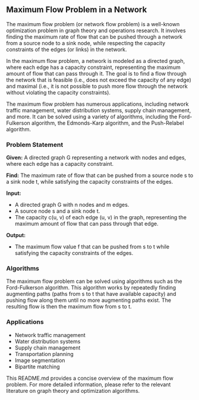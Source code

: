 ## Maximum Flow Problem in a Network

The maximum flow problem (or network flow problem) is a well-known optimization problem in graph theory and operations research. It involves finding the maximum rate of flow that can be pushed through a network from a source node to a sink node, while respecting the capacity constraints of the edges (or links) in the network.

In the maximum flow problem, a network is modeled as a directed graph, where each edge has a capacity constraint, representing the maximum amount of flow that can pass through it. The goal is to find a flow through the network that is feasible (i.e., does not exceed the capacity of any edge) and maximal (i.e., it is not possible to push more flow through the network without violating the capacity constraints).

The maximum flow problem has numerous applications, including network traffic management, water distribution systems, supply chain management, and more. It can be solved using a variety of algorithms, including the Ford-Fulkerson algorithm, the Edmonds-Karp algorithm, and the Push-Relabel algorithm.

### Problem Statement

**Given:** A directed graph G representing a network with nodes and edges, where each edge has a capacity constraint.

**Find:** The maximum rate of flow that can be pushed from a source node s to a sink node t, while satisfying the capacity constraints of the edges.

**Input:**

* A directed graph G with n nodes and m edges.
* A source node s and a sink node t.
* The capacity c(u, v) of each edge (u, v) in the graph, representing the maximum amount of flow that can pass through that edge.

**Output:**

* The maximum flow value f that can be pushed from s to t while satisfying the capacity constraints of the edges.

### Algorithms

The maximum flow problem can be solved using algorithms such as the Ford-Fulkerson algorithm. This algorithm works by repeatedly finding augmenting paths (paths from s to t that have available capacity) and pushing flow along them until no more augmenting paths exist. The resulting flow is then the maximum flow from s to t.

### Applications

* Network traffic management
* Water distribution systems
* Supply chain management
* Transportation planning
* Image segmentation
* Bipartite matching

This README.md provides a concise overview of the maximum flow problem. For more detailed information, please refer to the relevant literature on graph theory and optimization algorithms.
